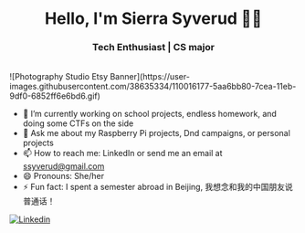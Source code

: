 <h1 align="center"> Hello, I'm Sierra Syverud 👨‍💻 </h1>

<h3 align="center">  Tech Enthusiast | CS major </h3> <br>
![Photography Studio Etsy Banner](https://user-images.githubusercontent.com/38635334/110016177-5aa6bb80-7cea-11eb-9df0-6852ff6e6bd6.gif)

<!--
**ssyverud/ssyverud** is a ✨ _special_ ✨ repository because its `README.md` (this file) appears on your GitHub profile.

Here are some ideas to get you started:
-->
- 🔭 I’m currently working on school projects, endless homework, and doing some CTFs on the side
- 💬 Ask me about my Raspberry Pi projects, Dnd campaigns, or personal projects 
- 📫 How to reach me: LinkedIn or send me an email at ssyverud@gmail.com
- 😄 Pronouns: She/her
- ⚡ Fun fact: I spent a semester abroad in Beijing, 我想念和我的中国朋友说普通话！

<a href="https://www.linkedin.com/in/sierra-syverud/">
  <img
    alt="Linkedin"
    src="https://img.shields.io/badge/linkedin-0077B5?logo=linkedin&logoColor=white&style=for-the-badge"
  />
</a>
